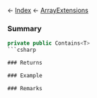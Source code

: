 ← [Index](Api-Index) ← [ArrayExtensions](System.ArrayExtensions)

### Summary

```csharp
private public Contains<T>
```csharp

### Returns

### Example

### Remarks

